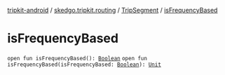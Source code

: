 [tripkit-android](../../index.md) / [skedgo.tripkit.routing](../index.md) / [TripSegment](index.md) / [isFrequencyBased](./is-frequency-based.md)

# isFrequencyBased

`open fun isFrequencyBased(): `[`Boolean`](https://kotlinlang.org/api/latest/jvm/stdlib/kotlin/-boolean/index.html)
`open fun isFrequencyBased(isFrequencyBased: `[`Boolean`](https://kotlinlang.org/api/latest/jvm/stdlib/kotlin/-boolean/index.html)`): `[`Unit`](https://kotlinlang.org/api/latest/jvm/stdlib/kotlin/-unit/index.html)